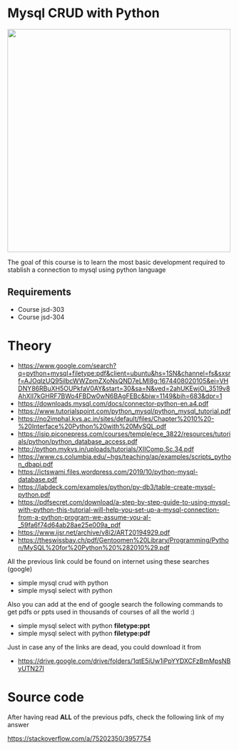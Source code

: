 # Mysql CRUD with Python

<img src="https://user-images.githubusercontent.com/3322836/213931970-e523f59c-424d-445b-99ba-b2e801d49b77.png" width=500>

The goal of this course is to learn the most basic development required to stablish a connection to mysql using python language

## Requirements

- Course jsd-303
- Course jsd-304

# Theory

- https://www.google.com/search?q=python+mysql+filetype:pdf&client=ubuntu&hs=1SN&channel=fs&sxsrf=AJOqlzUQ95ilbcWWZpmZXoNsQND7eLMl8g:1674408020105&ei=VHDNY86RBuXH5OUPkfaV0AY&start=30&sa=N&ved=2ahUKEwjOi_3519v8AhXlI7kGHRF7BWo4FBDw0wN6BAgFEBc&biw=1149&bih=683&dpr=1
- https://downloads.mysql.com/docs/connector-python-en.a4.pdf
- https://www.tutorialspoint.com/python_mysql/python_mysql_tutorial.pdf
- https://no2imphal.kvs.ac.in/sites/default/files/Chapter%2010%20-%20Interface%20Python%20with%20MySQL.pdf
- https://isip.piconepress.com/courses/temple/ece_3822/resources/tutorials/python/python_database_access.pdf
- http://python.mykvs.in/uploads/tutorials/XIIComp.Sc.34.pdf
- https://www.cs.columbia.edu/~hgs/teaching/ap/examples/scripts_python_dbapi.pdf
- https://ictswami.files.wordpress.com/2019/10/python-mysql-database.pdf
- https://labdeck.com/examples/python/py-db3/table-create-mysql-python.pdf
- https://pdfsecret.com/download/a-step-by-step-guide-to-using-mysql-with-python-this-tutorial-will-help-you-set-up-a-mysql-connection-from-a-python-program-we-assume-you-al-_59fa6f74d64ab28ae25e009a_pdf
- https://www.ijsr.net/archive/v8i2/ART20194929.pdf
- https://theswissbay.ch/pdf/Gentoomen%20Library/Programming/Python/MySQL%20for%20Python%20%282010%29.pdf

All the previous link could be found on internet using these searches (google)

- simple mysql crud with python
- simple mysql select with python

Also you can add at the end of google search the following commands to get pdfs or ppts used in thousands of courses of all the world :) 

- simple mysql select with python **filetype:ppt**
- simple mysql select with python **filetype:pdf**

Just in case any of the links are dead, you could download it from 

- https://drive.google.com/drive/folders/1qtE5iUw1iPpYYDXCFzBmMpsNByUTN27I

# Source code

After having read **ALL** of the previous pdfs, check the following link of my answer

https://stackoverflow.com/a/75202350/3957754